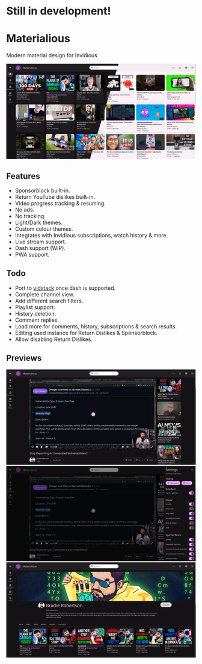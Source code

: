 # Still in development!

# Materialious
Modern material design for Invidious

![Preview of homepage](./previews/home-preview.png)

## Features
- Sponsorblock built-in.
- Return YouTube dislikes built-in.
- Video progress tracking & resuming.
- No ads.
- No tracking.
- Light/Dark themes.
- Custom colour themes.
- Integrates with Invidious subscriptions, watch history & more.
- Live stream support.
- Dash support (WIP).
- PWA support.

## Todo
- Port to [vidstack](https://www.vidstack.io/) once dash is supported.
- Complete channel view.
- Add different search filters.
- Playlist support.
- History deletion.
- Comment replies.
- Load more for comments, history, subscriptions & search results.
- Editing used instance for Return Dislikes & Sponsorblock.
- Allow disabling Return Dislikes.

## Previews
![Preview of player](./previews/player-preview.png)
![Preview of settings](./previews/setting-preview.png)
![Preview of channel](./previews/channel-preview.png)